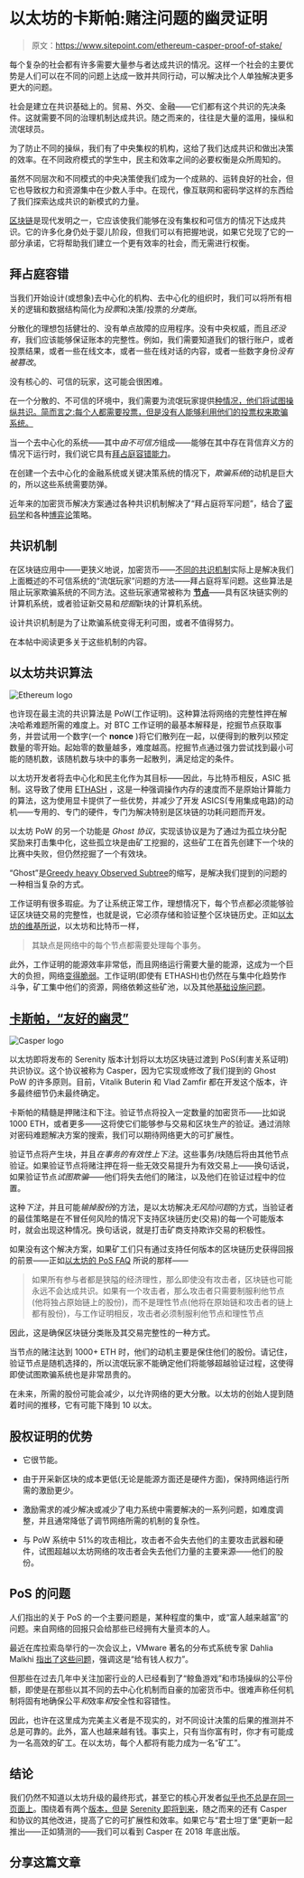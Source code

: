 # 以太坊的卡斯帕:赌注问题的幽灵证明

> 原文：<https://www.sitepoint.com/ethereum-casper-proof-of-stake/>

每个复杂的社会都有许多需要大量参与者达成共识的情况。这样一个社会的主要优势是人们可以在不同的问题上达成一致并共同行动，可以解决比个人单独解决更多更大的问题。

社会是建立在共识基础上的。贸易、外交、金融——它们都有这个共识的先决条件。这就需要不同的治理机制达成共识。随之而来的，往往是大量的滥用，操纵和流氓球员。

为了防止不同的操纵，我们有了中央集权的机构，这给了我们达成共识和做出决策的效率。在不同政府模式的学生中，民主和效率之间的必要权衡是众所周知的。

虽然不同层次和不同模式的中央决策使我们成为一个成熟的、运转良好的社会，但它也导致权力和资源集中在少数人手中。在现代，像互联网和密码学这样的东西给了我们探索达成共识的新模式的力量。

[区块链](https://www.sitepoint.com/blockchain-what-it-is-how-it-works-why-its-so-popular)是现代发明之一，它应该使我们能够在没有集权和可信方的情况下达成共识。它的许多化身仍处于婴儿阶段，但我们可以有把握地说，如果它兑现了它的一部分承诺，它将帮助我们建立一个更有效率的社会，而无需进行权衡。

## 拜占庭容错

当我们开始设计(或想象)去中心化的机构、去中心化的组织时，我们可以将所有相关的逻辑和数据结构简化为*投票*和决策/投票的*分类账*。

分散化的理想包括健壮的、没有单点故障的应用程序。没有中央权威，而且*还没有*，我们应该能够保证账本的完整性。例如，我们需要知道我们的银行账户，或者投票结果，或者一些在线文本，或者一些在线对话的内容，或者一些数字身份*没有被篡改*。

没有核心的、可信的玩家，这可能会很困难。

在一个分散的、不可信的环境中，我们需要为流氓玩家提供[种情况，他们将试图操纵共识。简而言之:每个人都需要投票，但是没有人能够利用他们的投票权来欺骗系统。](https://en.wikipedia.org/wiki/Byzantine_fault_tolerance#Byzantine_Generals%E2%80%99_Problem)

当一个去中心化的系统——其中*由不可信方*组成——能够在其中存在背信弃义方的情况下运行时，我们说它具有[拜占庭容错能力](https://en.wikipedia.org/wiki/Byzantine_fault_tolerance)。

在创建一个去中心化的金融系统或关键决策系统的情况下，*欺骗系统*的动机是巨大的，所以这些系统需要防弹。

近年来的加密货币解决方案通过各种共识机制解决了“拜占庭将军问题”，结合了[密码学](https://www.sitepoint.com/cryptography-deep-dive)和各种[博弈论](https://en.wikipedia.org/wiki/Game_theory)策略。

## 共识机制

在区块链应用中——更狭义地说，加密货币——[不同的共识机制](https://bitfalls.com/2018/04/24/whats-the-difference-between-proof-of-work-pow-proof-of-stake-pos-and-delegated-pos/)实际上是解决我们上面概述的不可信系统的“流氓玩家”问题的方法——拜占庭将军问题。这些算法是阻止玩家欺骗系统的不同方法。这些玩家通常被称为 **[节点](https://bitfalls.com/2017/11/26/whats-bitcoin-node-mining-vs-validation/)**——具有区块链实例的计算机系统，或者验证新交易和*挖掘*新块的计算机系统。

设计共识机制是为了让欺骗系统变得无利可图，或者不值得努力。

在本帖中阅读更多关于这些机制的内容。

## 以太坊共识算法

![Ethereum logo](img/341a058c278fbac6786d4edd51bc45ea.png)

也许现在最主流的共识算法是 PoW(工作证明)。这种算法将网络的完整性押在解决哈希难题所需的难度上。对 BTC 工作证明的最基本解释是，挖掘节点获取事务，并尝试用一个数字(一个 **nonce** )将它们散列在一起，以便得到的散列以预定数量的零开始。起始零的数量越多，难度越高。挖掘节点通过强力尝试找到最小可能的随机数，该随机数与块中的事务一起散列，满足给定的条件。

以太坊开发者将去中心化和民主化作为其目标——因此，与比特币相反，ASIC 抵制。这导致了使用 [ETHASH](https://github.com/ethereum/wiki/wiki/Ethash) ，这是一种强调操作内存的速度而不是原始计算能力的算法，这为使用显卡提供了一些优势，并减少了开发 ASICS(专用集成电路)的动机——专用的、专门的硬件，专门为解决特别是区块链的功耗问题而开发。

以太坊 PoW 的另一个功能是 *Ghost 协议*，实现该协议是为了通过为孤立块分配奖励来打击集中化，这些孤立块是由矿工挖掘的，这些矿工在首先创建下一个块的比赛中失败，但仍然挖掘了一个有效块。

“Ghost”是[Greedy heavy Observed Subtree](https://github.com/ethereum/wiki/wiki/White-Paper#modified-ghost-implementation)的缩写，是解决我们提到的问题的一种相当复杂的方式。

工作证明有很多瑕疵。为了让系统正常工作，理想情况下，每个节点都必须能够验证区块链交易的完整性，也就是说，它必须存储和验证整个区块链历史。正如[以太坊的维基所说](https://github.com/ethereum/wiki/wiki/White-Paper#scalability)，以太坊和比特币一样，

> 其缺点是网络中的每个节点都需要处理每个事务。

此外，工作证明的能源效率非常低，而且网络运行需要大量的能源，这成为一个巨大的负担，网络[变得脆弱](https://bitfalls.com/2017/08/21/is-bitcoin-unstoppable/)。工作证明(即使有 ETHASH)也仍然在与集中化趋势作斗争，矿工集中他们的资源，网络依赖这些矿池，以及其他[基础设施问题](https://bitfalls.com/2017/11/29/new-threat-bitcoin-internet-service-providers/)。

## [卡斯帕，“友好的幽灵”](https://blog.ethereum.org/2015/08/01/introducing-casper-friendly-ghost/)

![Casper logo](img/03e3b8e22b797816f7b74cb33a118073.png)

以太坊即将发布的 Serenity 版本计划将以太坊区块链过渡到 PoS(利害关系证明)共识协议。这个协议被称为 Casper，因为它实现或修改了我们提到的 Ghost PoW 的许多原则。目前，Vitalik Buterin 和 Vlad Zamfir 都在开发这个版本，许多最终细节仍未最终确定。

卡斯帕的精髓是押赌注和下注。验证节点将投入一定数量的加密货币——比如说 1000 ETH，或者更多——这将使它们能够参与交易和区块生产的验证。通过消除对密码难题解决方案的搜索，我们可以期待网络更大的可扩展性。

验证节点将产生块，并且*在事务的有效性上下注*。这些事务/块随后将由其他节点验证。如果验证节点将赌注押在将一些无效交易提升为有效交易上——换句话说，如果验证节点*试图欺骗*——他们将失去他们的赌注，以及他们在验证过程中的位置。

这种*下注*，并且可能*输掉股份*的方法，是以太坊解决*无风险问题*的方式，当验证者的最佳策略是在不冒任何风险的情况下支持区块链历史(交易)的每一个可能版本时，就会出现这种情况。换句话说，就是打击矿商支持欺诈交易的积极性。

如果没有这个解决方案，如果矿工们只有通过支持任何版本的区块链历史获得回报的前景——正如[以太坊的 PoS FAQ](https://github.com/ethereum/wiki/wiki/Proof-of-Stake-FAQ) 所说的那样——

> 如果所有参与者都是狭隘的经济理性，那么即使没有攻击者，区块链也可能永远不会达成共识。如果有一个攻击者，那么攻击者只需要制服利他节点(他将独占原始链上的股份)，而不是理性节点(他将在原始链和攻击者的链上都有股份)，与工作证明相反，攻击者必须制服利他节点和理性节点

因此，这是确保区块链分类账及其交易完整性的一种方式。

当节点的赌注达到 1000+ ETH 时，他们的动机主要是保住他们的股份。请记住，验证节点是随机选择的，所以流氓玩家不能确定他们将能够超越验证过程，这使得即使试图欺骗系统也是非常昂贵的。

在未来，所需的股份可能会减少，以允许网络的更大分散。以太坊的创始人提到随着时间的推移，它有可能下降到 10 以太。

## 股权证明的优势

*   它很节能。

*   由于开采新区块的成本更低(无论是能源方面还是硬件方面)，保持网络运行所需的激励更少。

*   激励需求的减少解决或减少了电力系统中需要解决的一系列问题，如难度调整，并且通常降低了调节网络所需的机制的复杂性。

*   与 PoW 系统中 51%的攻击相比，攻击者不会失去他们的主要攻击武器和硬件，试图超越以太坊网络的攻击者会失去他们力量的主要来源——他们的股份。

## PoS 的问题

人们指出的关于 PoS 的一个主要问题是，某种程度的集中，或“富人越来越富”的问题。来自网络的回报只会给那些已经拥有大量资本的人。

最近在库拉索岛举行的一次会议上，VMware 著名的分布式系统专家 Dahlia Malkhi [指出了这些问题](https://www.coindesk.com/fundamentally-vulnerable-ethereums-casper-tech-takes-criticism-curacao/)，强调这是“给有钱人权力”。

但那些在过去几年中关注加密行业的人已经看到了“鲸鱼游戏”和市场操纵的公平份额，即使是在那些以其不同的去中心化机制而自豪的加密货币中。很难声称任何机制将固有地确保公平*和*效率*和*安全性和容错性。

因此，也许在这里成为完美主义者是不现实的，对不同设计决策的后果的推测并不总是可靠的。此外，富人也越来越有钱。事实上，只有当你富有时，你才有可能成为一名高效的矿工。在以太坊，每个人都将有能力成为一名“矿工”。

## 结论

我们仍然不知道以太坊升级的最终形式，甚至它的核心开发者[似乎也不总是在同一页面上](http://cryptobible.io/vlad-zamfirs-ethereum-casper-upgrade/)。围绕着有两个[版本，但是](https://ethereum.stackexchange.com/questions/31797/casper-ffg-vs-casper-ghost-cbc) [Serenity 即将到来](https://github.com/ethereum/wiki/wiki/Releases)，随之而来的还有 Casper 和协议的其他改进，提高了它的可扩展性和效率。如果它与“君士坦丁堡”更新一起推出——正如猜测的——我们可以看到 Casper 在 2018 年底出版。

## 分享这篇文章